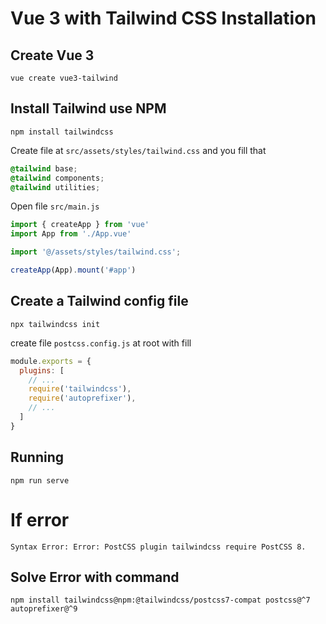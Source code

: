 # Vue 3 with Tailwind CSS Installation

## Create Vue 3
`vue create vue3-tailwind`

## Install Tailwind use NPM
`npm install tailwindcss`

Create file at `src/assets/styles/tailwind.css` and you fill that

```css
@tailwind base;
@tailwind components;
@tailwind utilities;
```

Open file `src/main.js`

```javascript
import { createApp } from 'vue'
import App from './App.vue'

import '@/assets/styles/tailwind.css';

createApp(App).mount('#app')
```

## Create a Tailwind config file

`npx tailwindcss init`

create file `postcss.config.js` at root with fill

```javascript
module.exports = {
  plugins: [
    // ...
    require('tailwindcss'),
    require('autoprefixer'),
    // ...
  ]
}
```

## Running

`npm run serve`

# If error

`Syntax Error: Error: PostCSS plugin tailwindcss require PostCSS 8.`

## Solve Error with command

`npm install tailwindcss@npm:@tailwindcss/postcss7-compat postcss@^7 autoprefixer@^9`